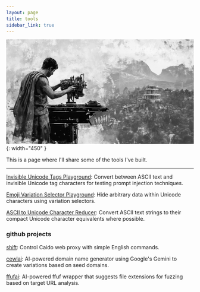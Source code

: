 ```yaml
---
layout: page
title: tools
sidebar_link: true
---
```


![](/assets/images/tools.png){: width="450" }

This is a page where I'll share some of the tools I've built.

---  

[Invisible Unicode Tags Playground](/invisible_prompt_injection): Convert between ASCII text and invisible Unicode tag characters for testing prompt injection techniques.  
  
[Emoji Variation Selector Playground](/emoji_variation): Hide arbitrary data within Unicode characters using variation selectors.

[ASCII to Unicode Character Reducer](/unicode_reducer): Convert ASCII text strings to their compact Unicode character equivalents where possible.

### github projects
[shift](https://shiftplugin.com): Control Caido web proxy with simple English commands.  
  
[cewlai](https://github.com/jthack/cewlai): AI-powered domain name generator using Google's Gemini to create variations based on seed domains.  
  
[ffufai](https://github.com/jthack/ffufai): AI-powered ffuf wrapper that suggests file extensions for fuzzing based on target URL analysis.  
